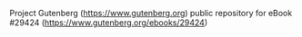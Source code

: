 Project Gutenberg (https://www.gutenberg.org) public repository for eBook #29424 (https://www.gutenberg.org/ebooks/29424)
